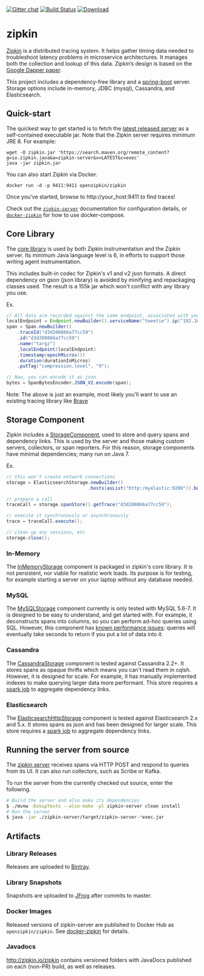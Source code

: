 [![Gitter chat](http://img.shields.io/badge/gitter-join%20chat%20%E2%86%92-brightgreen.svg)](https://gitter.im/openzipkin/zipkin) [![Build Status](https://travis-ci.org/openzipkin/zipkin.svg?branch=master)](https://travis-ci.org/openzipkin/zipkin) [![Download](https://api.bintray.com/packages/openzipkin/maven/zipkin/images/download.svg) ](https://bintray.com/openzipkin/maven/zipkin/_latestVersion)

# zipkin
[Zipkin](http://zipkin.io) is a distributed tracing system. It helps gather timing data needed to troubleshoot latency problems in microservice architectures. It manages both the collection and lookup of this data. Zipkin’s design is based on the [Google Dapper paper](http://research.google.com/pubs/pub36356.html).

This project includes a dependency-free library and a [spring-boot](http://projects.spring.io/spring-boot/) server. Storage options include in-memory, JDBC (mysql), Cassandra, and Elasticsearch.

## Quick-start

The quickest way to get started is to fetch the [latest released server](https://search.maven.org/remote_content?g=io.zipkin.java&a=zipkin-server&v=LATEST&c=exec) as a self-contained executable jar. Note that the Zipkin server requires minimum JRE 8. For example:

```
wget -O zipkin.jar 'https://search.maven.org/remote_content?g=io.zipkin.java&a=zipkin-server&v=LATEST&c=exec'
java -jar zipkin.jar
```

You can also start Zipkin via Docker.
```
docker run -d -p 9411:9411 openzipkin/zipkin
```

Once you've started, browse to http://your_host:9411 to find traces!

Check out the [`zipkin-server`](/zipkin-server) documentation for configuration details, or [`docker-zipkin`](https://github.com/openzipkin/docker-zipkin) for how to use docker-compose.

## Core Library
The [core library](zipkin/src/main/java/zipkin2) is used by both Zipkin instrumentation and the Zipkin server. Its minimum Java language level is 6, in efforts to support those writing agent instrumentation.

This includes built-in codec for Zipkin's v1 and v2 json formats. A direct dependency on gson (json library) is avoided by minifying and repackaging classes used. The result is a 155k jar which won't conflict with any library you use.

Ex.
```java
// All data are recorded against the same endpoint, associated with your service graph
localEndpoint = Endpoint.newBuilder().serviceName("tweetie").ip("192.168.0.1").build()
span = Span.newBuilder()
    .traceId("d3d200866a77cc59")
    .id("d3d200866a77cc59")
    .name("targz")
    .localEndpoint(localEndpoint)
    .timestamp(epochMicros())
    .duration(durationInMicros)
    .putTag("compression.level", "9");

// Now, you can encode it as json
bytes = SpanBytesEncoder.JSON_V2.encode(span);
```

Note: The above is just an example, most likely you'll want to use an existing tracing library like [Brave](https://github.com/openzipkin/brave)

## Storage Component
Zipkin includes a [StorageComponent](zipkin2/src/main/java/zipkin2/storage/StorageComponent.java), used to store and query spans and dependency links. This is used by the server and those making custom servers, collectors, or span reporters. For this reason, storage components have minimal dependencies; many run on Java 7.

Ex.
```java
// this won't create network connections
storage = ElasticsearchStorage.newBuilder()
                              .hosts(asList("http:/myelastic:9200")).build();

// prepare a call
traceCall = storage.spanStore().getTrace("d3d200866a77cc59");

// execute it synchronously or asynchronously
trace = traceCall.execute();

// clean up any sessions, etc
storage.close();
```

### In-Memory
The [InMemoryStorage](zipkin2/src/main/java/zipkin2/storage/InMemoryStorage.java) component is packaged in zipkin's core library. It is not persistent, nor viable for realistic work loads. Its purpose is for testing, for example starting a server on your laptop without any database needed.

### MySQL
The [MySQLStorage](zipkin-storage/mysql) component currently is only tested with MySQL 5.6-7. It is designed to be easy to understand, and get started with. For example, it deconstructs spans into columns, so you can perform ad-hoc queries using SQL. However, this component has [known performance issues](https://github.com/openzipkin/zipkin/issues/1233): queries will eventually take seconds to return if you put a lot of data into it.

### Cassandra
The [CassandraStorage](zipkin-storage/cassandra) component is tested against Cassandra 2.2+. It stores spans as opaque thrifts which means you can't read them in cqlsh. However, it is designed for scale. For example, it has manually implemented indexes to make querying larger data more performant. This store requires a [spark job](https://github.com/openzipkin/zipkin-dependencies) to aggregate dependency links.

### Elasticsearch
The [ElasticsearchHttpStorage](zipkin-storage/elasticsearch-http) component is tested against Elasticsearch 2.x and 5.x. It stores spans as json and has been designed for larger scale. This store requires a [spark job](https://github.com/openzipkin/zipkin-dependencies) to aggregate dependency links.

## Running the server from source
The [zipkin server](zipkin-server)
receives spans via HTTP POST and respond to queries from its UI. It can also run collectors, such as Scribe or Kafka.

To run the server from the currently checked out source, enter the following.
```bash
# Build the server and also make its dependencies
$ ./mvnw -DskipTests --also-make -pl zipkin-server clean install
# Run the server
$ java -jar ./zipkin-server/target/zipkin-server-*exec.jar
```

## Artifacts
### Library Releases
Releases are uploaded to [Bintray](https://bintray.com/openzipkin/maven/zipkin).
### Library Snapshots
Snapshots are uploaded to [JFrog](http://oss.jfrog.org/artifactory/oss-snapshot-local) after commits to master.
### Docker Images
Released versions of zipkin-server are published to Docker Hub as `openzipkin/zipkin`.
See [docker-zipkin](https://github.com/openzipkin/docker-zipkin) for details.
### Javadocs
http://zipkin.io/zipkin contains versioned folders with JavaDocs published on each (non-PR) build, as well
as releases.
